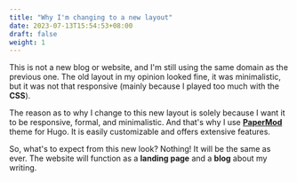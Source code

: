 ```yaml
---
title: "Why I'm changing to a new layout"
date: 2023-07-13T15:54:53+08:00
draft: false
weight: 1
---
```


This is not a new blog or website, and I'm still using the same domain as the previous one. The old layout in my opinion looked fine, it was minimalistic, but it was not that responsive (mainly because I played too much with the **CSS**).

The reason as to why I change to this new layout is solely because I want it to be responsive, formal, and minimalistic. And that's why I use [**PaperMod**](https://github.com/adityatelange/hugo-PaperMod/) theme for Hugo. It is easily customizable and offers extensive features.

So, what's to expect from this new look? Nothing! It will be the same as ever. The website will function as a **landing page** and a **blog** about my writing.